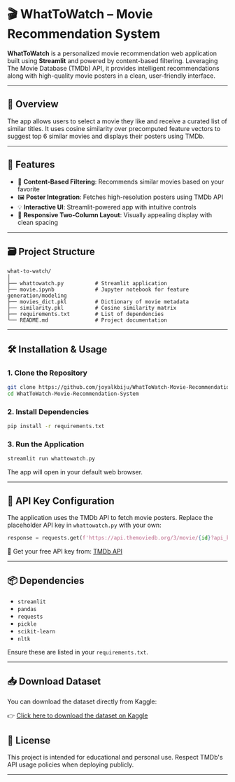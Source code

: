 # 🎬 WhatToWatch – Movie Recommendation System

**WhatToWatch** is a personalized movie recommendation web application built using **Streamlit** and powered by content-based filtering. Leveraging The Movie Database (TMDb) API, it provides intelligent recommendations along with high-quality movie posters in a clean, user-friendly interface.

---

## 📌 Overview

The app allows users to select a movie they like and receive a curated list of similar titles. It uses cosine similarity over precomputed feature vectors to suggest top 6 similar movies and displays their posters using TMDb.

---

## 🚀 Features

- 🎯 **Content-Based Filtering**: Recommends similar movies based on your favorite
- 🖼️ **Poster Integration**: Fetches high-resolution posters using TMDb API
- 💡 **Interactive UI**: Streamlit-powered app with intuitive controls
- 🧱 **Responsive Two-Column Layout**: Visually appealing display with clean spacing

---

## 🗃️ Project Structure

```
what-to-watch/
│
├── whattowatch.py          # Streamlit application
├── movie.ipynb             # Jupyter notebook for feature generation/modeling
├── movies_dict.pkl         # Dictionary of movie metadata
├── similarity.pkl          # Cosine similarity matrix
├── requirements.txt        # List of dependencies
└── README.md               # Project documentation
```

---

## 🛠️ Installation & Usage

### 1. Clone the Repository

```bash
git clone https://github.com/joyalkbiju/WhatToWatch-Movie-Recommendation-System.git
cd WhatToWatch-Movie-Recommendation-System
```

### 2. Install Dependencies

```bash
pip install -r requirements.txt
```

### 3. Run the Application

```bash
streamlit run whattowatch.py
```

The app will open in your default web browser.

---

## 🔑 API Key Configuration

The application uses the TMDb API to fetch movie posters. Replace the placeholder API key in `whattowatch.py` with your own:

```python
response = requests.get(f'https://api.themoviedb.org/3/movie/{id}?api_key=YOUR_API_KEY')
```

📌 Get your free API key from: [TMDb API](https://www.themoviedb.org/documentation/api)

---



## 📦 Dependencies

- `streamlit`
- `pandas`
- `requests`
- `pickle`
- `scikit-learn`
- `nltk`

Ensure these are listed in your `requirements.txt`.

---

## 📥 Download Dataset

You can download the dataset directly from Kaggle:

👉 [Click here to download the dataset on Kaggle](https://www.kaggle.com/datasets/tmdb/tmdb-movie-metadata)

## 📖 License

This project is intended for educational and personal use. Respect TMDb's API usage policies when deploying publicly.

---





